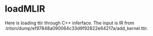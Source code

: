 # loadMLIR

Here is loading ttir through C++ inferface. The input is IR from .triton/dump/ef97848a090064c33d9f92822e64217a/add_kernel.ttir.
